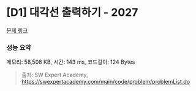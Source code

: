 # [D1] 대각선 출력하기 - 2027 

[문제 링크](https://swexpertacademy.com/main/code/problem/problemDetail.do?contestProbId=AV5QFuZ6As0DFAUq) 

### 성능 요약

메모리: 58,508 KB, 시간: 143 ms, 코드길이: 124 Bytes



> 출처: SW Expert Academy, https://swexpertacademy.com/main/code/problem/problemList.do